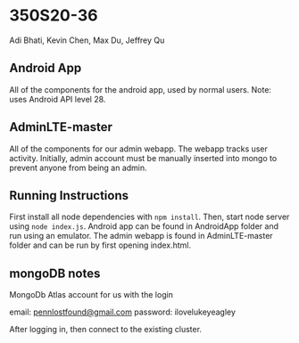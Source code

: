 # 350S20-36
Adi Bhati, Kevin Chen, Max Du, Jeffrey Qu

## Android App
All of the components for the android app, used by normal users. Note: uses Android API level 28.

## AdminLTE-master
All of the components for our admin webapp. The webapp tracks user activity. Initially, admin account must be manually inserted into mongo to prevent anyone from being an admin.

## Running Instructions
First install all node dependencies with `npm install`. Then, start node server using `node index.js`. Android app can be found in AndroidApp folder and run using an emulator. The admin webapp is found in AdminLTE-master folder and can be run by first opening index.html.

## mongoDB notes
MongoDb Atlas account for us with the login

email: pennlostfound@gmail.com
password: ilovelukeyeagley

After logging in, then connect to the existing cluster.

